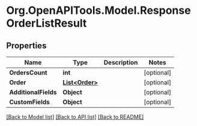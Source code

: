 # Org.OpenAPITools.Model.ResponseOrderListResult

## Properties

Name | Type | Description | Notes
------------ | ------------- | ------------- | -------------
**OrdersCount** | **int** |  | [optional] 
**Order** | [**List&lt;Order&gt;**](Order.md) |  | [optional] 
**AdditionalFields** | **Object** |  | [optional] 
**CustomFields** | **Object** |  | [optional] 

[[Back to Model list]](../README.md#documentation-for-models) [[Back to API list]](../README.md#documentation-for-api-endpoints) [[Back to README]](../README.md)

